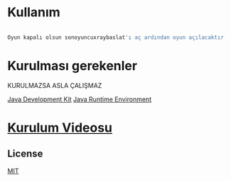 # Kullanım
```bash

Oyun kapalı olsun sonoyuncuxraybaslat'ı aç ardından oyun açılacaktır

```
# Kurulması gerekenler

KURULMAZSA ASLA ÇALIŞMAZ

[Java Development Kit](https://www.oracle.com/java/technologies/downloads/#jdk22-windows)
[Java Runtime Environment](https://www.java.com/tr/download/manual.jsp)

# [Kurulum Videosu](https://www.youtube.com/watch?v=u5XXUSy0JbE)

## License

[MIT](https://choosealicense.com/licenses/mit/)
